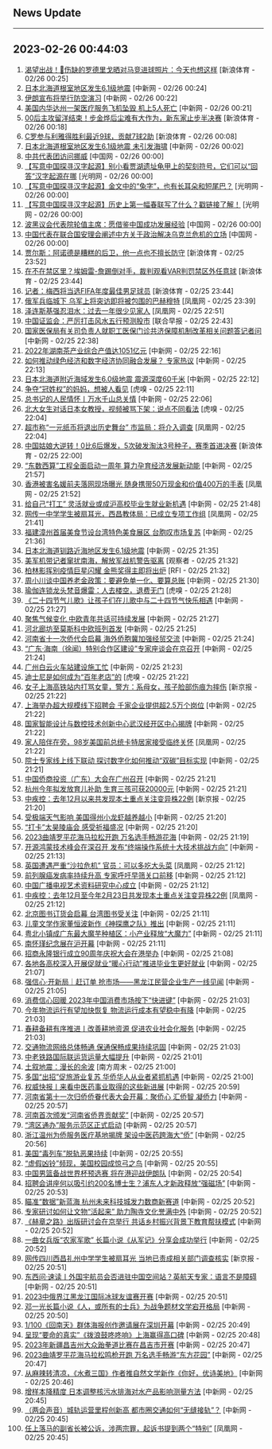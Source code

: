 ## News Update
---
2023-02-26 00:44:03
---
1. <a target="_blank" href="https://k.sina.cn/article_2018499075_784fda0302001ltpc.html?from=sports&subch=osport">渴望出战！🤕伤缺的罗德里戈晒对马竞进球照片：今天也想这样</a> [新浪体育 - 02/26 00:25]
2. <a target="_blank" href="http://www.chinanews.com//gj/2023/02-26/9960895.shtml">日本北海道根室地区发生6.1级地震</a> [中新网 - 02/26 00:24]
3. <a target="_blank" href="http://www.chinanews.com//gj/2023/02-26/9960893.shtml">伊朗宣布将举行防空演习</a> [中新网 - 02/26 00:22]
4. <a target="_blank" href="http://www.chinanews.com//gj/2023/02-26/9960892.shtml">美国内华达州一架医疗服务飞机坠毁 机上5人死亡</a> [中新网 - 02/26 00:21]
5. <a target="_blank" href="https://k.sina.cn/article_3181157500_bd9c9c7c00101mq5f.html?from=sports&subch=vollyball">00后主攻留洋结束！步金烨后尘难有大作为，新东家止步半决赛</a> [新浪体育 - 02/26 00:18]
6. <a target="_blank" href="https://k.sina.cn/article_2018499075_784fda0302001ltp3.html?from=sports&subch=osport">C罗参与利雅得胜利最近9球，贡献7球2助</a> [新浪体育 - 02/26 00:08]
7. <a target="_blank" href="http://www.chinanews.com//gj/2023/02-26/9960891.shtml">日本北海道根室地区发生6.1级地震 未引发海啸</a> [中新网 - 02/26 00:02]
8. <a target="_blank" href="http://news.china.com.cn/2023-02/26/content_85128571.htm">中共代表团访问挪威</a> [中国网 - 02/26 00:00]
9. <a target="_blank" href="https://politics.gmw.cn/2023-02/26/content_36390994.htm">【写意中国探寻汉字起源】别小看贾湖遗址龟甲上的契刻符号，它们可以“回答”汉字起源在哪</a> [光明网 - 02/26 00:00]
10. <a target="_blank" href="https://politics.gmw.cn/2023-02/26/content_36390034.htm">【写意中国探寻汉字起源】金文中的“兔字”，也有长耳朵和短尾巴？</a> [光明网 - 02/26 00:00]
11. <a target="_blank" href="https://politics.gmw.cn/2023-02/26/content_36389967.htm">【写意中国探寻汉字起源】历史上第一幅春联写了什么？戳链接了解！</a> [光明网 - 02/26 00:00]
12. <a target="_blank" href="http://news.china.com.cn/2023-02/26/content_85128577.htm">波黑议会代表院轮值主席：愿借鉴中国成功发展经验</a> [中国网 - 02/26 00:00]
13. <a target="_blank" href="http://news.china.com.cn/2023-02/26/content_85128578.htm">中国代表在联合国安理会阐述中方关于政治解决乌克兰危机的立场</a> [中国网 - 02/26 00:00]
14. <a target="_blank" href="https://k.sina.cn/article_2018499075_784fda0302001ltox.html?from=sports&subch=osport">贾尔斯：阿诺德是糟糕的后卫，他一点也不擅长防守</a> [新浪体育 - 02/25 23:52]
15. <a target="_blank" href="https://k.sina.cn/article_2018499075_784fda0302001ltot.html?from=sports&subch=osport">在不在禁区里？埃姆雷-詹踢倒对手，裁判观看VAR判罚禁区外任意球</a> [新浪体育 - 02/25 23:44]
16. <a target="_blank" href="https://k.sina.cn/article_2018499075_784fda0302001lton.html?from=sports&subch=osport">记者：梅西将当选FIFA年度最佳男足球员</a> [新浪体育 - 02/25 23:44]
17. <a target="_blank" href="https://news.ifeng.com/c/8NhYO9IZwz2">俄军兵临城下 乌军上将突访即将被包围的巴赫穆特</a> [凤凰网 - 02/25 23:39]
18. <a target="_blank" href="https://news.ifeng.com/c/8NhXAduIoJp">泽连斯基强忍泪水：过去一年很少见家人</a> [凤凰网 - 02/25 22:51]
19. <a target="_blank" href="https://www.zaobao.com/realtime/china/story20230225-1366904">中国证监会：严厉打击风水五行预测股市</a> [联合早报 - 02/25 22:43]
20. <a target="_blank" href="http://www.chinanews.com//gn/2023/02-25/9960888.shtml">国家医保局有关司负责人就职工医保门诊共济保障机制改革相关问题答记者问</a> [中新网 - 02/25 22:38]
21. <a target="_blank" href="http://www.chinanews.com//cj/2023/02-25/9960887.shtml">2022年湖南茶产业综合产值达1051亿元</a> [中新网 - 02/25 22:16]
22. <a target="_blank" href="http://www.chinanews.com//cj/2023/02-25/9960884.shtml">如何推动绿色经济和数字经济协同融合发展？ 专家热议</a> [中新网 - 02/25 22:13]
23. <a target="_blank" href="http://www.chinanews.com//gj/2023/02-25/9960885.shtml">日本北海道附近海域发生6.0级地震 震源深度60千米</a> [中新网 - 02/25 22:12]
24. <a target="_blank" href="https://www.huxiu.com/article/804990.html">争夺“冠姓权”的妈妈，想被人看见</a> [虎嗅 - 02/25 22:11]
25. <a target="_blank" href="http://www.chinanews.com//gn/2023/02-25/9960883.shtml">总书记的人民情怀丨万水千山总关情</a> [中新网 - 02/25 22:06]
26. <a target="_blank" href="https://www.huxiu.com/article/804922.html">北大女生对话日本女教授，视频被骂下架：说点不同看法</a> [虎嗅 - 02/25 22:04]
27. <a target="_blank" href="https://news.ifeng.com/c/8NgxGGt9kXP">超市称“一元纸币将退出历史舞台” 市监局：将介入调查</a> [凤凰网 - 02/25 22:04]
28. <a target="_blank" href="https://k.sina.cn/article_1718785715_667296b3001012kq4.html?from=sports&subch=tennis">中国姑娘大逆转！0比6后爆发，5次破发淘汰3号种子，赛季首进决赛</a> [新浪体育 - 02/25 22:00]
29. <a target="_blank" href="http://www.chinanews.com//cj/2023/02-25/9960882.shtml">“东数西算”工程全面启动一周年 算力孕育经济发展新动能</a> [中新网 - 02/25 21:57]
30. <a target="_blank" href="https://news.ifeng.com/c/8NhTkKfrArF">香港被害名媛前夫落网现场曝光 随身携带50万现金和价值400万的手表</a> [凤凰网 - 02/25 21:52]
31. <a target="_blank" href="http://www.chinanews.com//sh/2023/02-25/9960880.shtml">给自己“打工” 灵活就业或成沪高校毕业生就业新机遇</a> [中新网 - 02/25 21:48]
32. <a target="_blank" href="https://news.ifeng.com/c/8NhTkKfrAk6">网传一中学学生被扇耳光，西昌教体局：已成立专项工作组</a> [凤凰网 - 02/25 21:41]
33. <a target="_blank" href="http://www.chinanews.com//gn/2023/02-25/9960878.shtml">福建漳州首届美食节设台湾特色美食展区 台胞叹市场复苏</a> [中新网 - 02/25 21:36]
34. <a target="_blank" href="http://www.chinanews.com//gj/2023/02-25/9960879.shtml">日本北海道钏路近海地区发生6.1级地震</a> [中新网 - 02/25 21:35]
35. <a target="_blank" href="https://www.guancha.cn/internation/2023_02_25_681479.shtml">美军机带记者窜扰南海，解放军战机警告驱离</a> [观察者 - 02/25 21:32]
36. <a target="_blank" href="https://www.rfi.fr/cn/%E5%9B%BD%E9%99%85%E6%8A%A5%E9%81%93/20230225-%E6%97%A5%E6%9C%AC%E5%8C%97%E6%B5%B7%E9%81%93%E8%BF%91%E6%B5%B7%E5%8F%91%E7%94%9F%E8%A7%84%E6%A8%A16-1%E5%9C%B0%E9%9C%87-%E6%B2%A1%E5%8F%91%E6%B5%B7%E5%95%B8%E8%AD%A6%E6%8A%A5">柏林影挥别疫情巨星闪耀 金熊奖得主即将出炉</a> [RFI - 02/25 21:32]
37. <a target="_blank" href="http://www.chinanews.com//cj/2023/02-25/9960877.shtml">周小川谈中国养老金政策：要避免单一化、要算总账</a> [中新网 - 02/25 21:30]
38. <a target="_blank" href="https://www.huxiu.com/article/804873.html">瑜伽连锁龙头梵音爆雷：人去楼空，退费无门</a> [虎嗅 - 02/25 21:28]
39. <a target="_blank" href="http://www.chinanews.com//cul/2023/02-25/9960862.shtml">《二十四节气儿歌》让孩子们在儿歌中与二十四节气快乐相遇</a> [中新网 - 02/25 21:27]
40. <a target="_blank" href="http://www.chinanews.com//gj/2023/02-25/9960863.shtml">聚焦气候变化 中欧青年共话可持续发展</a> [中新网 - 02/25 21:27]
41. <a target="_blank" href="http://www.chinanews.com//sh/2023/02-25/9960864.shtml">河北廊坊至莫斯科中欧班列首发</a> [中新网 - 02/25 21:25]
42. <a target="_blank" href="http://www.chinanews.com//hr/2023/02-25/9960868.shtml">河南省十一次侨代会启幕 海外侨胞冀加强经贸交流</a> [中新网 - 02/25 21:24]
43. <a target="_blank" href="http://www.chinanews.com//cj/2023/02-25/9960867.shtml">“广东·海南（徐闻）特别合作区建设”专家座谈会在京召开</a> [中新网 - 02/25 21:24]
44. <a target="_blank" href="http://www.chinanews.com//sh/shipin/cns-d/2023/02-25/news952292.shtml">广州白云火车站建设施工忙</a> [中新网 - 02/25 21:23]
45. <a target="_blank" href="https://www.huxiu.com/article/804838.html">迪士尼是如何成为“百年老店”的</a> [虎嗅 - 02/25 21:22]
46. <a target="_blank" href="https://www.bjnews.com.cn/detail-167733025814508.html">女子上海高铁站内打骂女童，警方：系母女，孩子脸部伤痕为摔伤</a> [新京报 - 02/25 21:22]
47. <a target="_blank" href="http://www.chinanews.com//cj/shipin/cns/2023/02-25/news952290.shtml">上海举办超大规模线下招聘会 千家企业提供超2.5万个岗位</a> [中新网 - 02/25 21:22]
48. <a target="_blank" href="http://www.chinanews.com//cj/2023/02-25/9960866.shtml">国家智能设计与数控技术创新中心武汉经开区中心揭牌</a> [中新网 - 02/25 21:22]
49. <a target="_blank" href="https://news.ifeng.com/c/8NhR72go1FL">家人陪伴在旁，98岁美国前总统卡特居家接受临终关怀</a> [凤凰网 - 02/25 21:22]
50. <a target="_blank" href="http://www.chinanews.com//cj/shipin/cns/2023/02-25/news952287.shtml">院士专家线上线下联动 探讨数字化如何推动“双碳”目标实现</a> [中新网 - 02/25 21:21]
51. <a target="_blank" href="http://www.chinanews.com//hr/2023/02-25/9960869.shtml">中国侨商投资（广东）大会在广州召开</a> [中新网 - 02/25 21:21]
52. <a target="_blank" href="http://www.chinanews.com//shipin/cns/2023/02-25/news952288.shtml">杭州今年拟发放育儿补助 生育三孩可获20000元</a> [中新网 - 02/25 21:21]
53. <a target="_blank" href="https://www.bjnews.com.cn/detail-167733103114517.html">中疾控：去年12月以来共发现本土重点关注变异株22例</a> [新京报 - 02/25 21:20]
54. <a target="_blank" href="http://www.chinanews.com//shipin/cns-d/2023/02-25/news952289.shtml">受极端天气影响 美国得州小龙虾越养越小</a> [中新网 - 02/25 21:20]
55. <a target="_blank" href="http://www.chinanews.com//sh/shipin/cns-d/2023/02-25/news952291.shtml">“打卡”太昊陵庙会 感受祈福盛况</a> [中新网 - 02/25 21:20]
56. <a target="_blank" href="http://www.chinanews.com//ty/shipin/cns-d/2023/02-25/news952286.shtml">2023曲靖罗平花海马拉松开跑 万名选手畅游花海</a> [中新网 - 02/25 21:19]
57. <a target="_blank" href="http://www.chinanews.com//cj/2023/02-25/9960861.shtml">开源鸿蒙技术峰会在深召开 发布“终端操作系统十大技术挑战方向”</a> [中新网 - 02/25 21:13]
58. <a target="_blank" href="https://news.ifeng.com/c/8NhQ60FOTpP">英国遭遇严重“沙拉危机” 官员：可以多吃大头菜</a> [凤凰网 - 02/25 21:12]
59. <a target="_blank" href="http://www.chinanews.com//life/2023/02-25/9960859.shtml">前列腺癌发病率持续升高 专家呼吁早筛关口前移</a> [中新网 - 02/25 21:12]
60. <a target="_blank" href="http://www.chinanews.com//cul/2023/02-25/9960857.shtml">中国广播电视艺术资料研究中心成立</a> [中新网 - 02/25 21:12]
61. <a target="_blank" href="https://news.ifeng.com/c/8NhQ60FOTw7">中疾控：去年12月至今年2月23日共发现本土重点关注变异株22例</a> [凤凰网 - 02/25 21:12]
62. <a target="_blank" href="http://www.chinanews.com//cul/2023/02-25/9960858.shtml">北京图书订货会启幕 台湾图书受关注</a> [中新网 - 02/25 21:11]
63. <a target="_blank" href="http://www.chinanews.com//cul/2023/02-25/9960860.shtml">儿童文学作家董恒波新作《神探鹰之队》推出</a> [中新网 - 02/25 21:11]
64. <a target="_blank" href="http://www.chinanews.com//cj/2023/02-25/9960838.shtml">粤北小镇成广东最大魔芋种植区：小产业释放“大魔力”</a> [中新网 - 02/25 21:11]
65. <a target="_blank" href="http://www.chinanews.com//cul/2023/02-25/9960825.shtml">南怀瑾纪念展在沪开幕</a> [中新网 - 02/25 21:11]
66. <a target="_blank" href="http://www.chinanews.com//dwq/2023/02-25/9960855.shtml">招商永隆银行成立90周年庆祝大会在港举办</a> [中新网 - 02/25 21:08]
67. <a target="_blank" href="http://www.chinanews.com//gn/2023/02-25/9960856.shtml">各地各高校深入开展促就业“暖心行动”推进毕业生更好就业</a> [中新网 - 02/25 21:07]
68. <a target="_blank" href="http://www.chinanews.com//gn/2023/02-25/9960853.shtml">强信心·开新局｜赶订单 抢市场——黑龙江民营企业生产一线见闻</a> [中新网 - 02/25 21:05]
69. <a target="_blank" href="http://www.chinanews.com//sh/2023/02-25/9960850.shtml">消费信心回暖 2023年中国消费市场按下“快进键”</a> [中新网 - 02/25 21:03]
70. <a target="_blank" href="http://www.chinanews.com//sh/2023/02-25/9960848.shtml">今年物流运行有望加快恢复 物流运行成本有望稳中有降</a> [中新网 - 02/25 21:03]
71. <a target="_blank" href="http://www.chinanews.com//sh/2023/02-25/9960846.shtml">春耕备耕有序推进丨改善耕地资源 促进农业社会化服务</a> [中新网 - 02/25 21:03]
72. <a target="_blank" href="http://www.chinanews.com//sh/2023/02-25/9960849.shtml">交通物流网络总体畅通 保通保畅成果持续巩固</a> [中新网 - 02/25 21:03]
73. <a target="_blank" href="http://www.chinanews.com//gn/2023/02-25/9960844.shtml">中老铁路国际联运货运量大幅提升</a> [中新网 - 02/25 21:01]
74. <a target="_blank" href="http://www.infzm.com/contents/244290">土叙地震：漫长的余波</a> [南方周末 - 02/25 21:00]
75. <a target="_blank" href="http://www.chinanews.com//hr/2023/02-25/9960805.shtml">多国“出招”促旅游业复苏 华侨华人从业者紧抓机遇</a> [中新网 - 02/25 21:00]
76. <a target="_blank" href="http://www.chinanews.com//gn/2023/02-25/9960842.shtml">权威快报丨来看中医药事业取得的这些新进展</a> [中新网 - 02/25 20:59]
77. <a target="_blank" href="http://www.chinanews.com//hr/2023/02-25/9960827.shtml">河南省第十一次归侨侨眷代表大会开幕：聚侨心 汇侨智 凝侨力</a> [中新网 - 02/25 20:57]
78. <a target="_blank" href="http://www.chinanews.com//hr/2023/02-25/9960821.shtml">河南首次颁发“河南省侨界贡献奖”</a> [中新网 - 02/25 20:57]
79. <a target="_blank" href="http://www.chinanews.com//dwq/2023/02-25/9960841.shtml">“湾区通办”服务示范区正式启动</a> [中新网 - 02/25 20:57]
80. <a target="_blank" href="http://www.chinanews.com//hr/2023/02-25/9960836.shtml">浙江温州为侨服务医疗基地揭牌 架设中医药跨海大“侨”</a> [中新网 - 02/25 20:56]
81. <a target="_blank" href="http://www.chinanews.com//gj/2023/02-25/9960840.shtml">美国“毒列车”脱轨恶果持续</a> [中新网 - 02/25 20:55]
82. <a target="_blank" href="http://www.chinanews.com//gj/2023/02-25/9960839.shtml">“虚假凶铃”频现，美国校园成惊弓之鸟</a> [中新网 - 02/25 20:55]
83. <a target="_blank" href="http://www.chinanews.com//ty/2023/02-25/9960818.shtml">中国男篮备战世界杯预选赛 将在港迎战伊朗队</a> [中新网 - 02/25 20:54]
84. <a target="_blank" href="http://www.chinanews.com//cj/2023/02-25/9960833.shtml">招聘会讲座何以吸引约200名博士生？浦东人才新政释放“强磁场”</a> [中新网 - 02/25 20:53]
85. <a target="_blank" href="http://www.chinanews.com//cj/2023/02-25/9960817.shtml">瞄准“数据”新蓝海 杭州未来科技城发力数商新赛道</a> [中新网 - 02/25 20:52]
86. <a target="_blank" href="http://www.chinanews.com//cul/2023/02-25/9960798.shtml">专家研讨如何让文物“活起来”  助力陶寺文化誉满中外</a> [中新网 - 02/25 20:52]
87. <a target="_blank" href="http://www.chinanews.com//sh/2023/02-25/9960837.shtml">《赫章之路》出版研讨会在京举行 共话乡村振兴背景下教育帮扶模式</a> [中新网 - 02/25 20:52]
88. <a target="_blank" href="http://www.chinanews.com//cul/2023/02-25/9960802.shtml">一曲女兵版“农家军歌” 长篇小说《从军记》分享会成功举行</a> [中新网 - 02/25 20:52]
89. <a target="_blank" href="https://www.bjnews.com.cn/detail-167732940314502.html">网传四川西昌礼州中学学生被扇耳光 当地已责成相关部门调查核实</a> [新京报 - 02/25 20:51]
90. <a target="_blank" href="http://www.chinanews.com//dxw/2023/02-25/9960791.shtml">东西问·速读丨外国宇航员会否进驻中国空间站？英航天专家：语言不是障碍</a> [中新网 - 02/25 20:51]
91. <a target="_blank" href="http://www.chinanews.com//ty/2023/02-25/9960796.shtml">2023中俄界江黑龙江国际冰球友谊赛开赛</a> [中新网 - 02/25 20:51]
92. <a target="_blank" href="http://www.chinanews.com//cul/2023/02-25/9960775.shtml">邓一光长篇小说《人，或所有的士兵》为战争题材文学宕开格局</a> [中新网 - 02/25 20:50]
93. <a target="_blank" href="http://www.chinanews.com//cul/2023/02-25/9960769.shtml">1/100《回南天》群体海报创作邀请展在深圳开幕</a> [中新网 - 02/25 20:49]
94. <a target="_blank" href="http://www.chinanews.com//cul/2023/02-25/9960765.shtml">呈现“要命的真实”《拨浪鼓咚咚响》上海赢得高口碑</a> [中新网 - 02/25 20:48]
95. <a target="_blank" href="http://www.chinanews.com//ty/2023/02-25/9960754.shtml">2023年新疆昌吉州大众跆拳道比赛在昌吉市开赛</a> [中新网 - 02/25 20:47]
96. <a target="_blank" href="http://www.chinanews.com//ty/2023/02-25/9960753.shtml">2023曲靖罗平花海马拉松鸣枪开跑 万名选手畅游“东方花园”</a> [中新网 - 02/25 20:47]
97. <a target="_blank" href="http://www.chinanews.com//cul/2023/02-25/9960752.shtml">从麻辣转清凉，《水煮三国》作者推自然文学新作《你好，优诗美地》</a> [中新网 - 02/25 20:46]
98. <a target="_blank" href="http://www.chinanews.com//gj/2023/02-25/9960835.shtml">增样本降精度 日本调整核污水排海对水产品影响测量方法</a> [中新网 - 02/25 20:45]
99. <a target="_blank" href="http://www.chinanews.com//sh/2023/02-25/9960830.shtml">（两会声音）城轨运营里程创新高 都市圈交通如何“无缝接轨”？</a> [中新网 - 02/25 20:45]
100. <a target="_blank" href="https://news.ifeng.com/c/8NhOWkSEIvQ">任上落马的副省长被公诉，涉两宗罪，起诉书提到两个“特别”</a> [凤凰网 - 02/25 20:45]
